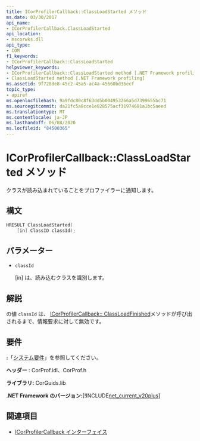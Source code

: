 ```yaml
---
title: ICorProfilerCallback::ClassLoadStarted メソッド
ms.date: 03/30/2017
api_name:
- ICorProfilerCallback.ClassLoadStarted
api_location:
- mscorwks.dll
api_type:
- COM
f1_keywords:
- ICorProfilerCallback::ClassLoadStarted
helpviewer_keywords:
- ICorProfilerCallback::ClassLoadStarted method [.NET Framework profiling]
- ClassLoadStarted method [.NET Framework profiling]
ms.assetid: 9f728de8-45c2-45a5-ac4a-45660bd36ecf
topic_type:
- apiref
ms.openlocfilehash: 9a9fdc80c8f63dd5b004953266a5d7399655bc71
ms.sourcegitcommit: da21fc5a8cce1e028575acf31974681a1bc5aeed
ms.translationtype: MT
ms.contentlocale: ja-JP
ms.lasthandoff: 06/08/2020
ms.locfileid: "84500365"
---
```

# <a name="icorprofilercallbackclassloadstarted-method"></a>ICorProfilerCallback::ClassLoadStarted メソッド
クラスが読み込まれていることをプロファイラーに通知します。  
  
## <a name="syntax"></a>構文  
  
```cpp  
HRESULT ClassLoadStarted(  
    [in] ClassID classId);  
```  
  
## <a name="parameters"></a>パラメーター

- `classId`

  \[in] は、読み込むクラスを識別します。

## <a name="remarks"></a>解説  
 の値 `classId` は、 [ICorProfilerCallback:: ClassLoadFinished](icorprofilercallback-classloadfinished-method.md)メソッドが呼び出されるまで、情報要求に対して無効です。  
  
## <a name="requirements"></a>要件  
 **:**「[システム要件](../../get-started/system-requirements.md)」を参照してください。  
  
 **ヘッダー** : CorProf.idl、CorProf.h  
  
 **ライブラリ:** CorGuids.lib  
  
 **.NET Framework のバージョン:**[!INCLUDE[net_current_v20plus](../../../../includes/net-current-v20plus-md.md)]  
  
## <a name="see-also"></a>関連項目

- [ICorProfilerCallback インターフェイス](icorprofilercallback-interface.md)
